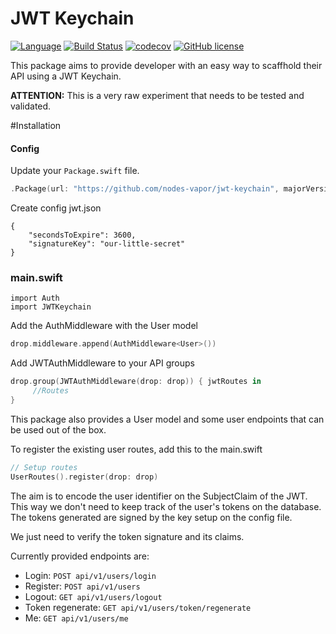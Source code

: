 # JWT Keychain
[![Language](https://img.shields.io/badge/Swift-3-brightgreen.svg)](http://swift.org)
[![Build Status](https://travis-ci.org/nodes-vapor/jwt-keychain.svg?branch=master)](https://travis-ci.org/nodes-vapor/jwt-keychain)
[![codecov](https://codecov.io/gh/nodes-vapor/jwt-keychain/branch/master/graph/badge.svg)](https://codecov.io/gh/nodes-vapor/jwt-keychain)
[![GitHub license](https://img.shields.io/badge/license-MIT-blue.svg)](https://raw.githubusercontent.com/nodes-vapor/jwt-keychain/master/LICENSE)


This package aims to provide developer with an easy way to scaffhold their API
using a JWT Keychain.

**ATTENTION:** This is a very raw experiment that needs to be tested and validated.

#Installation

#### Config
Update your `Package.swift` file.
```swift
.Package(url: "https://github.com/nodes-vapor/jwt-keychain", majorVersion: 0)
```

Create config jwt.json

```
{
    "secondsToExpire": 3600,
    "signatureKey": "our-little-secret"
}
```

### main.swift

```
import Auth
import JWTKeychain
```

Add the AuthMiddleware with the User model

```swift
drop.middleware.append(AuthMiddleware<User>())
```

Add JWTAuthMiddleware to your API groups

```swift
drop.group(JWTAuthMiddleware(drop: drop)) { jwtRoutes in
     //Routes
}
```

This package also provides a User model and some user endpoints that can be used out of the box.

To register the existing user routes, add this to the main.swift
```swift
// Setup routes
UserRoutes().register(drop: drop)
```

The aim is to encode the user identifier on the SubjectClaim of the JWT. This way we don't
need to keep track of the user's tokens on the database. The tokens generated are signed by
the key setup on the config file.

We just need to verify the token signature and its claims.

Currently provided endpoints are:

- Login: `POST api/v1/users/login`
- Register: `POST api/v1/users`
- Logout: `GET api/v1/users/logout`
- Token regenerate: `GET api/v1/users/token/regenerate`
- Me: `GET api/v1/users/me`
